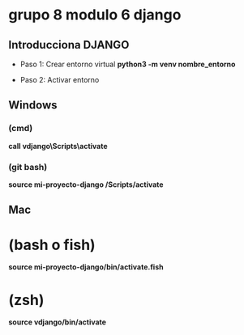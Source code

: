 # grupo 8 modulo 6 django
## Introducciona DJANGO

* Paso 1: Crear entorno virtual
**python3 -m venv nombre_entorno**

* Paso 2: Activar entorno 
## Windows 
### (cmd)
**call vdjango\Scripts\activate**
### (git bash) 
**source mi-proyecto-django /Scripts/activate** 

## Mac

# (bash o fish)
**source mi-proyecto-django/bin/activate.fish**

# (zsh) 
**source vdjango/bin/activate** 
